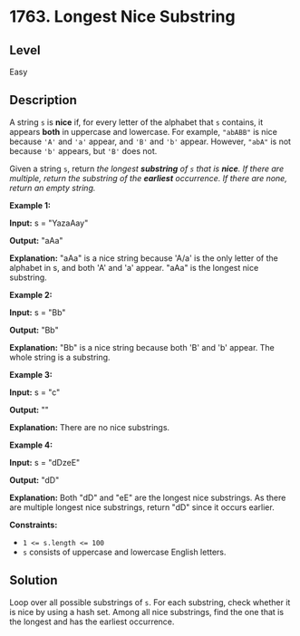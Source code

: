 # 1763. Longest Nice Substring
## Level
Easy

## Description
A string `s` is **nice** if, for every letter of the alphabet that `s` contains, it appears **both** in uppercase and lowercase. For example, `"abABB"` is nice because `'A'` and `'a'` appear, and `'B'` and `'b'` appear. However, `"abA"` is not because `'b'` appears, but `'B'` does not.

Given a string `s`, return *the longest **substring** of `s` that is **nice**. If there are multiple, return the substring of the **earliest** occurrence. If there are none, return an empty string.*

**Example 1:**

**Input:** s = "YazaAay"

**Output:** "aAa"

**Explanation:** "aAa" is a nice string because 'A/a' is the only letter of the alphabet in s, and both 'A' and 'a' appear.
"aAa" is the longest nice substring.

**Example 2:**

**Input:** s = "Bb"

**Output:** "Bb"

**Explanation:** "Bb" is a nice string because both 'B' and 'b' appear. The whole string is a substring.

**Example 3:**

**Input:** s = "c"

**Output:** ""

**Explanation:** There are no nice substrings.

**Example 4:**

**Input:** s = "dDzeE"

**Output:** "dD"

**Explanation:** Both "dD" and "eE" are the longest nice substrings.
As there are multiple longest nice substrings, return "dD" since it occurs earlier.

**Constraints:**

* `1 <= s.length <= 100`
* `s` consists of uppercase and lowercase English letters.

## Solution
Loop over all possible substrings of `s`. For each substring, check whether it is nice by using a hash set. Among all nice substrings, find the one that is the longest and has the earliest occurrence.
